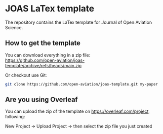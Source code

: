 # JOAS LaTex template

The repository contains the LaTex template for Journal of Open Aviation Science.

## How to get the template

You can download everything in a zip file:   
https://github.com/open-aviation/joas-template/archive/refs/heads/main.zip

Or checkout use Git:

```bash
git clone https://github.com/open-aviation/joas-template.git my-paper
```

## Are you using Overleaf

You can upload the zip of the template on https://overleaf.com/project, following:

New Project -> Upload Project -> then select the zip file you just created

